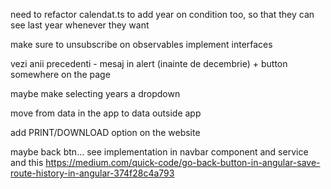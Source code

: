 need to refactor calendat.ts to add year on condition too, so that they can see last year whenever they want


make sure to unsubscribe on observables 
implement interfaces



  
vezi anii precedenti - mesaj in alert (inainte de decembrie) + button somewhere on the page

maybe make selecting years a dropdown

move from data in the app to data outside app

add PRINT/DOWNLOAD option on the website

maybe back btn... see implementation in navbar component and service and this https://medium.com/quick-code/go-back-button-in-angular-save-route-history-in-angular-374f28c4a793


